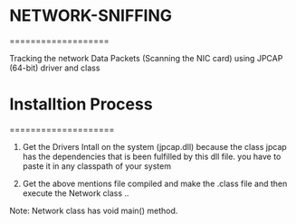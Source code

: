# NETWORK-SNIFFING

===================

Tracking the network Data Packets (Scanning the NIC card) using JPCAP (64-bit) driver and class 

# Installtion Process
====================

1) Get the Drivers Intall on the system (jpcap.dll) because the class jpcap has the dependencies that is been fulfilled by this dll file. you have to paste it in any classpath of your system

2) Get the above mentions file compiled and make the .class file and then execute the Network class ..

Note: Network class has void main() method.


